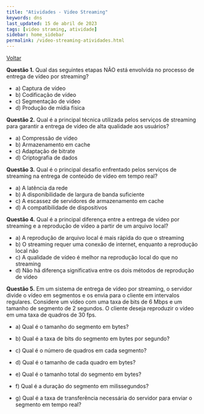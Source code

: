 ```yaml
---
title: "Atividades - Video Streaming"
keywords: dns
last_updated: 15 de abril de 2023 
tags: [video straming, atividade]
sidebar: home_sidebar
permalink: /video-streaming-atividades.html
---
```

[Voltar](/redes2.html)


**Questão 1.** Qual das seguintes etapas NÃO está envolvida no processo de entrega de vídeo por streaming?
- a) Captura de vídeo 
- b) Codificação de vídeo
- c) Segmentação de vídeo
- d) Produção de mídia física <!-- correta -->

 **Questão 2.**   Qual é a principal técnica utilizada pelos serviços de streaming para garantir a entrega de vídeo de alta qualidade aos usuários?
- a) Compressão de vídeo
- b) Armazenamento em cache
- c) Adaptação de bitrate <!-- correta -->
- d) Criptografia de dados
<!-- A adaptação de bitrate é uma técnica utilizada pelos serviços de streaming para ajustar a qualidade do vídeo com base na largura de banda disponível no dispositivo do usuário e garantir que o vídeo seja entregue sem interrupções ou buffering. Quando a conexão de internet do usuário é mais lenta, a qualidade do vídeo é reduzida para evitar interrupções e, quando a conexão é mais rápida, a qualidade do vídeo é aumentada para proporcionar uma experiência de visualização melhor. A compressão de vídeo, armazenamento em cache e criptografia de dados são técnicas importantes, mas não são a principal técnica utilizada para garantir a entrega de vídeo de alta qualidade aos usuários. -->

**Questão 3.** Qual é o principal desafio enfrentado pelos serviços de streaming na entrega de conteúdo de vídeo em tempo real?
- a) A latência da rede <!-- correta -->
- b) A disponibilidade de largura de banda suficiente
- c) A escassez de servidores de armazenamento em cache
- d) A compatibilidade de dispositivos
<!-- A latência da rede. A latência é o tempo de atraso entre a transmissão de um pacote de dados e a sua recepção, e é um dos principais desafios na entrega de conteúdo de vídeo em tempo real. Isso ocorre porque a transmissão de vídeo é sensível à latência e qualquer atraso pode resultar em interrupções ou buffering durante a reprodução do vídeo. Embora a disponibilidade de largura de banda seja importante, a latência é um fator crítico para a qualidade da experiência do usuário durante a reprodução de vídeo em tempo real. -->

**Questão 4.**  Qual é a principal diferença entre a entrega de vídeo por streaming e a reprodução de vídeo a partir de um arquivo local?
- a) A reprodução de arquivo local é mais rápida do que o streaming
- b) O streaming requer uma conexão de internet, enquanto a reprodução local não <!-- correta -->
- c) A qualidade de vídeo é melhor na reprodução local do que no streaming
- d) Não há diferença significativa entre os dois métodos de reprodução de vídeo
<!-- A principal diferença entre a entrega de vídeo por streaming e a reprodução de vídeo a partir de um arquivo local é que o streaming requer uma conexão de internet constante e estável para transmitir o conteúdo de vídeo em tempo real, enquanto a reprodução local não precisa de uma conexão à internet após o download do arquivo de vídeo. Além disso, o streaming é otimizado para adaptar o fluxo de dados de acordo com a largura de banda disponível, enquanto a reprodução local não precisa ajustar a qualidade do vídeo de acordo com a velocidade da conexão. -->

**Questão 5.** Em um sistema de entrega de vídeo por streaming, o servidor divide o vídeo em segmentos e os envia para o cliente em intervalos regulares. Considere um vídeo com uma taxa de bits de 6 Mbps e um tamanho de segmento de 2 segundos. O cliente deseja reproduzir o vídeo em uma taxa de quadros de 30 fps.
- a) Qual é o tamanho do segmento em bytes?
<!-- 6 Mbps * 2 s / 8 bits por byte = 1.5 MB -->
- b) Qual é a taxa de bits do segmento em bytes por segundo?
<!-- 1.5 MB / 2 s = 750 KB/s -->
- c) Qual é o número de quadros em cada segmento?
<!-- 30 fps * 2 s = 60 quadros-->
- d) Qual é o tamanho de cada quadro em bytes?
<!-- 1.5 MB / 60 quadros = 25 KB -->
- e) Qual é o tamanho total do segmento em bytes?
<!-- 1.5 MB -->
- f) Qual é a duração do segmento em milissegundos?
<!-- 2 s * 1000 ms/s = 2000 ms -->
- g) Qual é a taxa de transferência necessária do servidor para enviar o segmento em tempo real?
<!-- 1.5 MB / 2 s = 6 Mbps -->